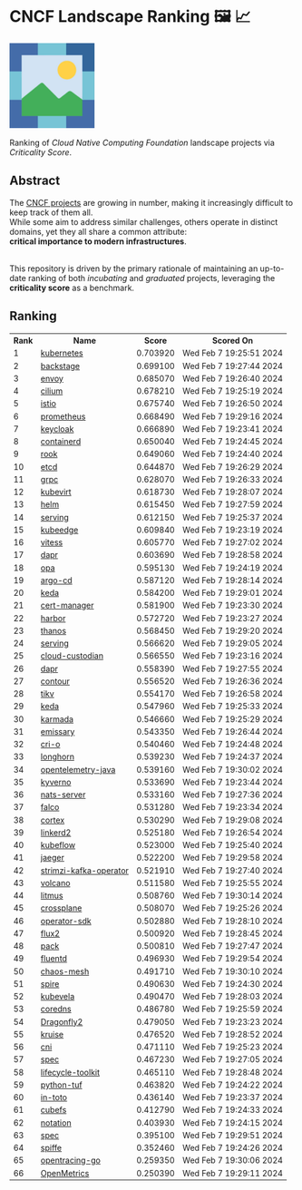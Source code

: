 # CNCF Landscape Ranking 🖼 📈
<img src="images/lndscp.jpg" alt="cncf" height="150" width="150">  


<br/>

Ranking of *Cloud Native Computing Foundation* landscape projects via *Criticality Score*.  


## Abstract
The [CNCF projects](https://github.com/cncf/landscape) are growing in number, making it increasingly difficult to keep track of them all.  
While some aim to address similar challenges, others operate in distinct domains, yet they all share a common attribute:  
**critical importance to modern infrastructures**.  
<br/>

This repository is driven by the primary rationale of maintaining an up-to-date ranking of both *incubating* and *graduated* projects, leveraging the **criticality score** as a benchmark.  



## Ranking
<table><tr><th>Rank</th><th>Name</th><th>Score</th><th>Scored On</th></tr><tr><td>1</td><td><a href="https://github.com/kubernetes/kubernetes">kubernetes</a></td><td>0.703920</td><td>Wed Feb  7 19:25:51 2024</td></tr><tr><td>2</td><td><a href="https://github.com/backstage/backstage">backstage</a></td><td>0.699100</td><td>Wed Feb  7 19:27:44 2024</td></tr><tr><td>3</td><td><a href="https://github.com/envoyproxy/envoy">envoy</a></td><td>0.685070</td><td>Wed Feb  7 19:26:40 2024</td></tr><tr><td>4</td><td><a href="https://github.com/cilium/cilium">cilium</a></td><td>0.678210</td><td>Wed Feb  7 19:25:19 2024</td></tr><tr><td>5</td><td><a href="https://github.com/istio/istio">istio</a></td><td>0.675740</td><td>Wed Feb  7 19:26:50 2024</td></tr><tr><td>6</td><td><a href="https://github.com/prometheus/prometheus">prometheus</a></td><td>0.668490</td><td>Wed Feb  7 19:29:16 2024</td></tr><tr><td>7</td><td><a href="https://github.com/keycloak/keycloak">keycloak</a></td><td>0.666890</td><td>Wed Feb  7 19:23:41 2024</td></tr><tr><td>8</td><td><a href="https://github.com/containerd/containerd">containerd</a></td><td>0.650040</td><td>Wed Feb  7 19:24:45 2024</td></tr><tr><td>9</td><td><a href="https://github.com/rook/rook">rook</a></td><td>0.649060</td><td>Wed Feb  7 19:24:40 2024</td></tr><tr><td>10</td><td><a href="https://github.com/etcd-io/etcd">etcd</a></td><td>0.644870</td><td>Wed Feb  7 19:26:29 2024</td></tr><tr><td>11</td><td><a href="https://github.com/grpc/grpc">grpc</a></td><td>0.628070</td><td>Wed Feb  7 19:26:33 2024</td></tr><tr><td>12</td><td><a href="https://github.com/kubevirt/kubevirt">kubevirt</a></td><td>0.618730</td><td>Wed Feb  7 19:28:07 2024</td></tr><tr><td>13</td><td><a href="https://github.com/helm/helm">helm</a></td><td>0.615450</td><td>Wed Feb  7 19:27:59 2024</td></tr><tr><td>14</td><td><a href="https://github.com/knative/serving">serving</a></td><td>0.612150</td><td>Wed Feb  7 19:25:37 2024</td></tr><tr><td>15</td><td><a href="https://github.com/kubeedge/kubeedge">kubeedge</a></td><td>0.609840</td><td>Wed Feb  7 19:23:19 2024</td></tr><tr><td>16</td><td><a href="https://github.com/vitessio/vitess">vitess</a></td><td>0.605770</td><td>Wed Feb  7 19:27:02 2024</td></tr><tr><td>17</td><td><a href="https://github.com/dapr/dapr">dapr</a></td><td>0.603690</td><td>Wed Feb  7 19:28:58 2024</td></tr><tr><td>18</td><td><a href="https://github.com/open-policy-agent/opa">opa</a></td><td>0.595130</td><td>Wed Feb  7 19:24:19 2024</td></tr><tr><td>19</td><td><a href="https://github.com/argoproj/argo-cd">argo-cd</a></td><td>0.587120</td><td>Wed Feb  7 19:28:14 2024</td></tr><tr><td>20</td><td><a href="https://github.com/kedacore/keda">keda</a></td><td>0.584200</td><td>Wed Feb  7 19:29:01 2024</td></tr><tr><td>21</td><td><a href="https://github.com/cert-manager/cert-manager">cert-manager</a></td><td>0.581900</td><td>Wed Feb  7 19:23:30 2024</td></tr><tr><td>22</td><td><a href="https://github.com/goharbor/harbor">harbor</a></td><td>0.572720</td><td>Wed Feb  7 19:23:27 2024</td></tr><tr><td>23</td><td><a href="https://github.com/thanos-io/thanos">thanos</a></td><td>0.568450</td><td>Wed Feb  7 19:29:20 2024</td></tr><tr><td>24</td><td><a href="https://github.com/knative/serving">serving</a></td><td>0.566620</td><td>Wed Feb  7 19:29:05 2024</td></tr><tr><td>25</td><td><a href="https://github.com/cloud-custodian/cloud-custodian">cloud-custodian</a></td><td>0.566550</td><td>Wed Feb  7 19:23:16 2024</td></tr><tr><td>26</td><td><a href="https://github.com/dapr/dapr">dapr</a></td><td>0.558390</td><td>Wed Feb  7 19:27:55 2024</td></tr><tr><td>27</td><td><a href="https://github.com/projectcontour/contour">contour</a></td><td>0.556520</td><td>Wed Feb  7 19:26:36 2024</td></tr><tr><td>28</td><td><a href="https://github.com/tikv/tikv">tikv</a></td><td>0.554170</td><td>Wed Feb  7 19:26:58 2024</td></tr><tr><td>29</td><td><a href="https://github.com/kedacore/keda">keda</a></td><td>0.547960</td><td>Wed Feb  7 19:25:33 2024</td></tr><tr><td>30</td><td><a href="https://github.com/karmada-io/karmada">karmada</a></td><td>0.546660</td><td>Wed Feb  7 19:25:29 2024</td></tr><tr><td>31</td><td><a href="https://github.com/emissary-ingress/emissary">emissary</a></td><td>0.543350</td><td>Wed Feb  7 19:26:44 2024</td></tr><tr><td>32</td><td><a href="https://github.com/cri-o/cri-o">cri-o</a></td><td>0.540460</td><td>Wed Feb  7 19:24:48 2024</td></tr><tr><td>33</td><td><a href="https://github.com/longhorn/longhorn">longhorn</a></td><td>0.539230</td><td>Wed Feb  7 19:24:37 2024</td></tr><tr><td>34</td><td><a href="https://github.com/open-telemetry/opentelemetry-java">opentelemetry-java</a></td><td>0.539160</td><td>Wed Feb  7 19:30:02 2024</td></tr><tr><td>35</td><td><a href="https://github.com/kyverno/kyverno">kyverno</a></td><td>0.533690</td><td>Wed Feb  7 19:23:44 2024</td></tr><tr><td>36</td><td><a href="https://github.com/nats-io/nats-server">nats-server</a></td><td>0.533160</td><td>Wed Feb  7 19:27:36 2024</td></tr><tr><td>37</td><td><a href="https://github.com/falcosecurity/falco">falco</a></td><td>0.531280</td><td>Wed Feb  7 19:23:34 2024</td></tr><tr><td>38</td><td><a href="https://github.com/cortexproject/cortex">cortex</a></td><td>0.530290</td><td>Wed Feb  7 19:29:08 2024</td></tr><tr><td>39</td><td><a href="https://github.com/linkerd/linkerd2">linkerd2</a></td><td>0.525180</td><td>Wed Feb  7 19:26:54 2024</td></tr><tr><td>40</td><td><a href="https://github.com/kubeflow/kubeflow">kubeflow</a></td><td>0.523000</td><td>Wed Feb  7 19:25:40 2024</td></tr><tr><td>41</td><td><a href="https://github.com/jaegertracing/jaeger">jaeger</a></td><td>0.522200</td><td>Wed Feb  7 19:29:58 2024</td></tr><tr><td>42</td><td><a href="https://github.com/strimzi/strimzi-kafka-operator">strimzi-kafka-operator</a></td><td>0.521910</td><td>Wed Feb  7 19:27:40 2024</td></tr><tr><td>43</td><td><a href="https://github.com/volcano-sh/volcano">volcano</a></td><td>0.511580</td><td>Wed Feb  7 19:25:55 2024</td></tr><tr><td>44</td><td><a href="https://github.com/litmuschaos/litmus">litmus</a></td><td>0.508760</td><td>Wed Feb  7 19:30:14 2024</td></tr><tr><td>45</td><td><a href="https://github.com/crossplane/crossplane">crossplane</a></td><td>0.508070</td><td>Wed Feb  7 19:25:26 2024</td></tr><tr><td>46</td><td><a href="https://github.com/operator-framework/operator-sdk">operator-sdk</a></td><td>0.502880</td><td>Wed Feb  7 19:28:10 2024</td></tr><tr><td>47</td><td><a href="https://github.com/fluxcd/flux2">flux2</a></td><td>0.500920</td><td>Wed Feb  7 19:28:45 2024</td></tr><tr><td>48</td><td><a href="https://github.com/buildpacks/pack">pack</a></td><td>0.500810</td><td>Wed Feb  7 19:27:47 2024</td></tr><tr><td>49</td><td><a href="https://github.com/fluent/fluentd">fluentd</a></td><td>0.496930</td><td>Wed Feb  7 19:29:54 2024</td></tr><tr><td>50</td><td><a href="https://github.com/chaos-mesh/chaos-mesh">chaos-mesh</a></td><td>0.491710</td><td>Wed Feb  7 19:30:10 2024</td></tr><tr><td>51</td><td><a href="https://github.com/spiffe/spire">spire</a></td><td>0.490630</td><td>Wed Feb  7 19:24:30 2024</td></tr><tr><td>52</td><td><a href="https://github.com/kubevela/kubevela">kubevela</a></td><td>0.490470</td><td>Wed Feb  7 19:28:03 2024</td></tr><tr><td>53</td><td><a href="https://github.com/coredns/coredns">coredns</a></td><td>0.486780</td><td>Wed Feb  7 19:25:59 2024</td></tr><tr><td>54</td><td><a href="https://github.com/dragonflyoss/Dragonfly2">Dragonfly2</a></td><td>0.479050</td><td>Wed Feb  7 19:23:23 2024</td></tr><tr><td>55</td><td><a href="https://github.com/openkruise/kruise">kruise</a></td><td>0.476520</td><td>Wed Feb  7 19:28:52 2024</td></tr><tr><td>56</td><td><a href="https://github.com/containernetworking/cni">cni</a></td><td>0.471110</td><td>Wed Feb  7 19:25:23 2024</td></tr><tr><td>57</td><td><a href="https://github.com/cloudevents/spec">spec</a></td><td>0.467230</td><td>Wed Feb  7 19:27:05 2024</td></tr><tr><td>58</td><td><a href="https://github.com/keptn/lifecycle-toolkit">lifecycle-toolkit</a></td><td>0.465110</td><td>Wed Feb  7 19:28:48 2024</td></tr><tr><td>59</td><td><a href="https://github.com/theupdateframework/python-tuf">python-tuf</a></td><td>0.463820</td><td>Wed Feb  7 19:24:22 2024</td></tr><tr><td>60</td><td><a href="https://github.com/in-toto/in-toto">in-toto</a></td><td>0.436140</td><td>Wed Feb  7 19:23:37 2024</td></tr><tr><td>61</td><td><a href="https://github.com/cubeFS/cubefs">cubefs</a></td><td>0.412790</td><td>Wed Feb  7 19:24:33 2024</td></tr><tr><td>62</td><td><a href="https://github.com/notaryproject/notation">notation</a></td><td>0.403930</td><td>Wed Feb  7 19:24:15 2024</td></tr><tr><td>63</td><td><a href="https://github.com/open-feature/spec">spec</a></td><td>0.395100</td><td>Wed Feb  7 19:29:51 2024</td></tr><tr><td>64</td><td><a href="https://github.com/spiffe/spiffe">spiffe</a></td><td>0.352460</td><td>Wed Feb  7 19:24:26 2024</td></tr><tr><td>65</td><td><a href="https://github.com/opentracing/opentracing-go">opentracing-go</a></td><td>0.259350</td><td>Wed Feb  7 19:30:06 2024</td></tr><tr><td>66</td><td><a href="https://github.com/OpenObservability/OpenMetrics">OpenMetrics</a></td><td>0.250390</td><td>Wed Feb  7 19:29:11 2024</td></tr></table>